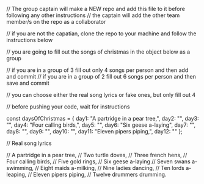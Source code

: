 // The group captain will make a NEW repo and add this file to it before following any other instructions
// the captain will add the other team member/s on the repo as a collaborator

// if you are not the capatian, clone the repo to your machine and follow the instructions below

// you are going to fill out the songs of christmas in the object below as a group

// if you are in a group of 3 fill out only 4 songs per person and then add and commit
// if you are in a group of 2 fill out 6 songs per person and then save and commit

// you can choose either the real song lyrics or fake ones, but only fill out 4

// before pushing your code, wait for instructions

const daysOfChristmas = {
day1: "A partridge in a pear tree,",
day2: "",
day3: "",
day4: "Four calling birds,",
day5: "",
day6: "Six geese a-laying",
day7: "",
day8: "",
day9: "",
day10: "",
day11: "Eleven pipers piping,",
day12: ""
};

// Real song lyrics

// A partridge in a pear tree,
// Two turtle doves,
// Three french hens,
// Four calling birds,
// Five gold rings,
// Six geese a-laying
// Seven swans a-swimming,
// Eight maids a-milking,
// Nine ladies dancing,
// Ten lords a-leaping,
// Eleven pipers piping,
// Twelve drummers drumming.
